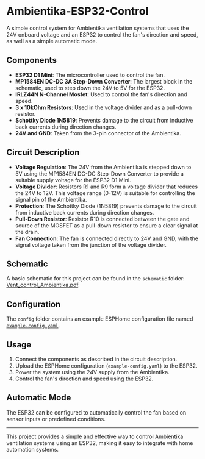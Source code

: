 # Ambientika-ESP32-Control

A simple control system for Ambientika ventilation systems that uses the 24V onboard voltage and an ESP32 to control the fan's direction and speed, as well as a simple automatic mode.

## Components

- **ESP32 D1 Mini**: The microcontroller used to control the fan.
- **MP1584EN DC-DC 3A Step-Down Converter**: The largest block in the schematic, used to step down the 24V to 5V for the ESP32.
- **IRLZ44N N-Channel Mosfet**: Used to control the fan's direction and speed.
- **3 x 10kOhm Resistors**: Used in the voltage divider and as a pull-down resistor.
- **Schottky Diode 1N5819**: Prevents damage to the circuit from inductive back currents during direction changes.
- **24V and GND**: Taken from the 3-pin connector of the Ambientika.

## Circuit Description

- **Voltage Regulation**: The 24V from the Ambientika is stepped down to 5V using the MP1584EN DC-DC Step-Down Converter to provide a suitable supply voltage for the ESP32 D1 Mini.
- **Voltage Divider**: Resistors R1 and R9 form a voltage divider that reduces the 24V to 12V. This voltage range (0-12V) is suitable for controlling the signal pin of the Ambientika.
- **Protection**: The Schottky Diode (1N5819) prevents damage to the circuit from inductive back currents during direction changes.
- **Pull-Down Resistor**: Resistor R10 is connected between the gate and source of the MOSFET as a pull-down resistor to ensure a clear signal at the drain.
- **Fan Connection**: The fan is connected directly to 24V and GND, with the signal voltage taken from the junction of the voltage divider.

## Schematic

A basic schematic for this project can be found in the `schematic` folder: [Vent_control_Ambientika.pdf](./schematics/Vent_control_Ambientika.pdf).

## Configuration

The `config` folder contains an example ESPHome configuration file named [`example-config.yaml`](./config/example-config.yaml).

## Usage

1. Connect the components as described in the circuit description.
2. Upload the ESPHome configuration (`example-config.yaml`) to the ESP32.
3. Power the system using the 24V supply from the Ambientika.
4. Control the fan's direction and speed using the ESP32.

## Automatic Mode

The ESP32 can be configured to automatically control the fan based on sensor inputs or predefined conditions.

---

This project provides a simple and effective way to control Ambientika ventilation systems using an ESP32, making it easy to integrate with home automation systems.
